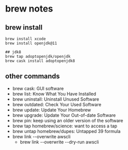 # brew notes
## brew install

```
brew install xcode
brew install openjdk@11

## jdk8
brew tap adoptopenjdk/openjdk
brew cask install adoptopenjdk8
```

## other commands
* brew cask: GUI software
* brew list: Know What You Have Installed
* brew uninstall: Uninstall Unused Software
* brew outdated: Check Your Used Software
* brew update: Update Your Homebrew
* brew upgrade: Update Your Out-of-date Software
* brew pin: keep using an older version of the software
* brew tap homebrew/science: want to access a tap
* brew untap homebrew/dupes: Untapped 39 formula
* brew link --overwrite awscli
  * brew link --overwrite --dry-run awscli